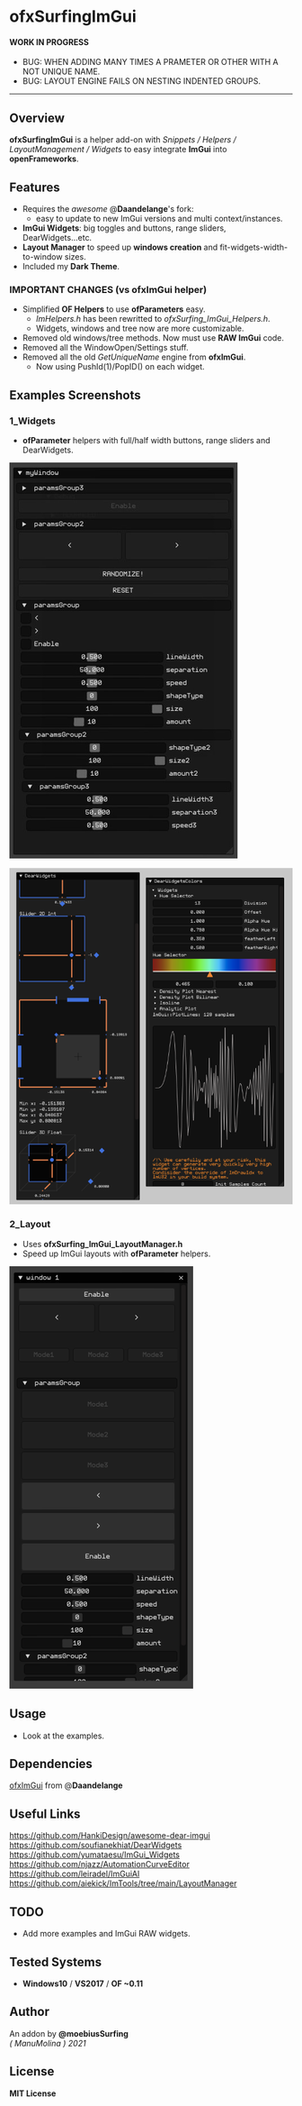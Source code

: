 ofxSurfingImGui
=============================

#### WORK IN PROGRESS
* BUG: WHEN ADDING MANY TIMES A PRAMETER OR OTHER WITH A NOT UNIQUE NAME.  
* BUG: LAYOUT ENGINE FAILS ON NESTING INDENTED GROUPS.
-----------

## Overview
**ofxSurfingImGui** is a helper add-on with _Snippets / Helpers / LayoutManagement / Widgets_ to easy integrate **ImGui** into **openFrameworks**.

## Features 
* Requires the _awesome_ @**Daandelange**'s fork: 
	- easy to update to new ImGui versions and multi context/instances.
* **ImGui Widgets**: big toggles and buttons, range sliders, DearWidgets...etc.
* **Layout Manager** to speed up **windows creation** and fit-widgets-width-to-window sizes.
* Included my **Dark Theme**.

### IMPORTANT CHANGES (vs ofxImGui helper)  
- Simplified **OF Helpers** to use **ofParameters** easy. 
	* _ImHelpers.h_ has been rewritted to _ofxSurfing_ImGui_Helpers.h_.
	* Widgets, windows and tree now are more customizable. 
- Removed old windows/tree methods. Now must use **RAW ImGui** code.
- Removed all the WindowOpen/Settings stuff.
- Removed all the old _GetUniqueName_ engine from **ofxImGui**. 
	* Now using PushId(1)/PopID() on each widget.

## Examples Screenshots

### 1_Widgets
* **ofParameter** helpers with full/half width buttons, range sliders and DearWidgets.  

![image](/docs/Capture1.PNG?raw=true "image")  

![image](/docs/Capture2.PNG?raw=true "image")  

### 2_Layout
* Uses **ofxSurfing_ImGui_LayoutManager.h**  
* Speed up ImGui layouts with **ofParameter** helpers.  

![image](/docs/Capture3.PNG?raw=true "image")  

## Usage
* Look at the examples.

## Dependencies
[ofxImGui](https://github.com/Daandelange/ofxImGui/tree/ofParameters-Helpers-Test) from @**Daandelange**  

## Useful Links
https://github.com/HankiDesign/awesome-dear-imgui  
https://github.com/soufianekhiat/DearWidgets  
https://github.com/yumataesu/ImGui_Widgets  
https://github.com/njazz/AutomationCurveEditor  
https://github.com/leiradel/ImGuiAl  
https://github.com/aiekick/ImTools/tree/main/LayoutManager  

## TODO
* Add more examples and ImGui RAW widgets.

## Tested Systems
- **Windows10** / **VS2017** / **OF ~0.11**

## Author
An addon by **@moebiusSurfing**  
*( ManuMolina ) 2021*  

## License
**MIT License**
